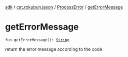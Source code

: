 [sdk](../../index.md) / [cat.rokubun.jason](../index.md) / [ProcessError](index.md) / [getErrorMessage](./get-error-message.md)

# getErrorMessage

`fun getErrorMessage(): `[`String`](https://kotlinlang.org/api/latest/jvm/stdlib/kotlin/-string/index.html)

return the error message according to the code

